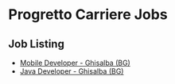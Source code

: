 # Progretto Carriere Jobs

## Job Listing

* [Mobile Developer - Ghisalba (BG)](https://github.com/Matteo-ProgettoCarriere/soluzione1-jobs/issues/1)
* [Java Developer - Ghisalba (BG)](https://github.com/Matteo-ProgettoCarriere/soluzione1-jobs/issues/2)
